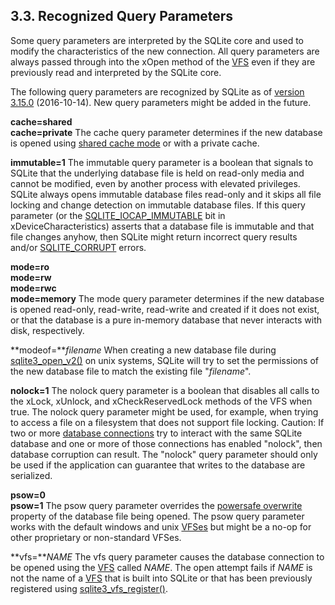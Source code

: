 ## 3\.3\. Recognized Query Parameters



Some query parameters are interpreted by the SQLite core and used to
modify the characteristics of the new connection. All query parameters
are always passed through into the xOpen method of the [VFS](vfs.html) even if
they are previously read and interpreted by the SQLite core.




The following query parameters are recognized by SQLite as of
[version 3\.15\.0](releaselog/3_15_0.html) (2016\-10\-14\).
New query parameters might be added in the future.





**cache\=shared  
cache\=private**
The cache query parameter determines if the new database is opened
using [shared cache mode](sharedcache.html) or with a private cache.




**immutable\=1**
The immutable query parameter is a boolean that signals to
SQLite that the underlying database file is held on read\-only media
and cannot be modified, even by another process with elevated
privileges. SQLite always opens immutable database files
read\-only and it skips all file locking and change detection
on immutable database files. If this query parameter (or
the [SQLITE\_IOCAP\_IMMUTABLE](c3ref/c_iocap_atomic.html) bit in xDeviceCharacteristics)
asserts that a database file is immutable and that file
changes anyhow, then SQLite might return incorrect query
results and/or [SQLITE\_CORRUPT](rescode.html#corrupt) errors.




**mode\=ro  
mode\=rw  
mode\=rwc  
mode\=memory**
The mode query parameter determines if the new database is opened
read\-only, read\-write, read\-write and created if it does not exist, or
that the database is a pure in\-memory database that never interacts with
disk, respectively.




**modeof\=***filename*
When creating a new database file during [sqlite3\_open\_v2()](c3ref/open.html)
on unix systems, SQLite will try to set the permissions of the new
database file to match the existing file "*filename*".




**nolock\=1**
The nolock query parameter is a boolean that disables all calls
to the xLock, xUnlock, and xCheckReservedLock methods of the VFS when true.
The nolock query parameter might be used, for example, when trying to
access a file on a filesystem that does not support file locking.
Caution: If two or more [database connections](c3ref/sqlite3.html) try to interact with
the same SQLite database and one or more of those connections has
enabled "nolock", then database corruption can result. The "nolock"
query parameter should only be used if the application can guarantee
that writes to the database are serialized.




**psow\=0  
psow\=1**
The psow query parameter overrides the [powersafe overwrite](psow.html)
property of the database file being opened. The psow query parameter
works with the default windows and unix [VFSes](vfs.html) but might be a no\-op for
other proprietary or non\-standard VFSes.




**vfs\=***NAME*
The vfs query parameter causes the database connection to be opened
using the [VFS](vfs.html) called *NAME*.
The open attempt fails if *NAME* is not the name of a [VFS](vfs.html) that
is built into SQLite or that has been previously registered using
[sqlite3\_vfs\_register()](c3ref/vfs_find.html).



